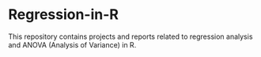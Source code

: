 # Regression-in-R
This repository contains projects and reports related to regression analysis and ANOVA (Analysis of Variance) in R.
